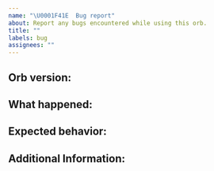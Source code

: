 ```yaml
---
name: "\U0001F41E  Bug report"
about: Report any bugs encountered while using this orb.
title: ""
labels: bug
assignees: ""
---
```


## Orb version:

<!---
  e.g., 1.0.0
  find this information in your config.yml file;
  if the version is @volatile, check the top of your CircleCI-generated,
  expanded configuration file, viewable from the "Configuration" tab of
  any job page, for the orb's specific semantic version number
-->

## What happened:

<!---
  please include any relevant links to CircleCI workflows or jobs
  where you saw this behavior
-->

## Expected behavior:

<!--- what should happen, ideally? -->

## Additional Information:

<!--- Provide any additional context possible. -->
